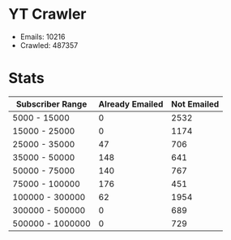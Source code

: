 # YT Crawler
- Emails: 10216
- Crawled: 487357

# Stats
| Subscriber Range  | Already Emailed | Not Emailed |
|-------|-------|-------|
| 5000 - 15000 | 0 | 2532 |
| 15000 - 25000 | 0 | 1174 |
| 25000 - 35000 | 47 | 706 |
| 35000 - 50000 | 148 | 641 |
| 50000 - 75000 | 140 | 767 |
| 75000 - 100000 | 176 | 451 |
| 100000 - 300000 | 62 | 1954 |
| 300000 - 500000 | 0 | 689 |
| 500000 - 1000000 | 0 | 729 |
